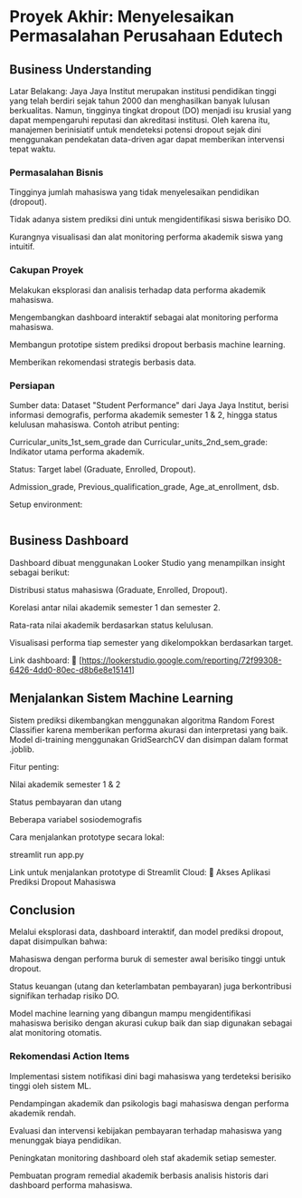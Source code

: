 # Proyek Akhir: Menyelesaikan Permasalahan Perusahaan Edutech

## Business Understanding

Latar Belakang:
Jaya Jaya Institut merupakan institusi pendidikan tinggi yang telah berdiri sejak tahun 2000 dan menghasilkan banyak lulusan berkualitas. Namun, tingginya tingkat dropout (DO) menjadi isu krusial yang dapat mempengaruhi reputasi dan akreditasi institusi. Oleh karena itu, manajemen berinisiatif untuk mendeteksi potensi dropout sejak dini menggunakan pendekatan data-driven agar dapat memberikan intervensi tepat waktu.

### Permasalahan Bisnis

Tingginya jumlah mahasiswa yang tidak menyelesaikan pendidikan (dropout).

Tidak adanya sistem prediksi dini untuk mengidentifikasi siswa berisiko DO.

Kurangnya visualisasi dan alat monitoring performa akademik siswa yang intuitif.

### Cakupan Proyek

Melakukan eksplorasi dan analisis terhadap data performa akademik mahasiswa.

Mengembangkan dashboard interaktif sebagai alat monitoring performa mahasiswa.

Membangun prototipe sistem prediksi dropout berbasis machine learning.

Memberikan rekomendasi strategis berbasis data.

### Persiapan

Sumber data: Dataset "Student Performance" dari Jaya Jaya Institut, berisi informasi demografis, performa akademik semester 1 & 2, hingga status kelulusan mahasiswa.
Contoh atribut penting:

Curricular_units_1st_sem_grade dan Curricular_units_2nd_sem_grade: Indikator utama performa akademik.

Status: Target label (Graduate, Enrolled, Dropout).

Admission_grade, Previous_qualification_grade, Age_at_enrollment, dsb.

Setup environment:
```

```

## Business Dashboard

Dashboard dibuat menggunakan Looker Studio yang menampilkan insight sebagai berikut:

Distribusi status mahasiswa (Graduate, Enrolled, Dropout).

Korelasi antar nilai akademik semester 1 dan semester 2.

Rata-rata nilai akademik berdasarkan status kelulusan.

Visualisasi performa tiap semester yang dikelompokkan berdasarkan target.

Link dashboard:
🔗 [https://lookerstudio.google.com/reporting/72f99308-6426-4dd0-80ec-d8b6e8e15141]

## Menjalankan Sistem Machine Learning

Sistem prediksi dikembangkan menggunakan algoritma Random Forest Classifier karena memberikan performa akurasi dan interpretasi yang baik. Model di-training menggunakan GridSearchCV dan disimpan dalam format .joblib.

Fitur penting:

Nilai akademik semester 1 & 2

Status pembayaran dan utang

Beberapa variabel sosiodemografis

Cara menjalankan prototype secara lokal:

streamlit run app.py

Link untuk menjalankan prototype di Streamlit Cloud:
🚀 Akses Aplikasi Prediksi Dropout Mahasiswa

## Conclusion

Melalui eksplorasi data, dashboard interaktif, dan model prediksi dropout, dapat disimpulkan bahwa:

Mahasiswa dengan performa buruk di semester awal berisiko tinggi untuk dropout.

Status keuangan (utang dan keterlambatan pembayaran) juga berkontribusi signifikan terhadap risiko DO.

Model machine learning yang dibangun mampu mengidentifikasi mahasiswa berisiko dengan akurasi cukup baik dan siap digunakan sebagai alat monitoring otomatis.

### Rekomendasi Action Items

Implementasi sistem notifikasi dini bagi mahasiswa yang terdeteksi berisiko tinggi oleh sistem ML.

Pendampingan akademik dan psikologis bagi mahasiswa dengan performa akademik rendah.

Evaluasi dan intervensi kebijakan pembayaran terhadap mahasiswa yang menunggak biaya pendidikan.

Peningkatan monitoring dashboard oleh staf akademik setiap semester.

Pembuatan program remedial akademik berbasis analisis historis dari dashboard performa mahasiswa.
